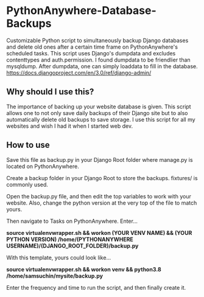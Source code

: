 # PythonAnywhere-Database-Backups
Customizable Python script to simultaneously backup Django databases and delete old ones after a certain time frame on PythonAnywhere's scheduled tasks. This script uses Django's dumpdata and excludes contenttypes and auth.permission. I found dumpdata to be friendlier than mysqldump. After dumpdata, one can simply loaddata to fill in the database.
https://docs.djangoproject.com/en/3.0/ref/django-admin/


## Why should I use this?

The importance of backing up your website database is given. This script allows one to not only save daily backups of their Django site but to also automatically delete old backups to save storage. I use this script for all my websites and wish I had it when I started web dev.

## How to use

Save this file as backup.py in your Django Root folder where manage.py is located on PythonAnywhere.

Create a backup folder in your Django Root to store the backups. fixtures/ is commonly used.

Open the backup.py file, and then edit the top variables to work with your website. Also, change the python version at the very top of the file to match yours.

Then navigate to Tasks on PythonAnywhere. Enter...<br/>

**source virtualenvwrapper.sh && workon (YOUR VENV NAME) && (YOUR PYTHON VERSION) /home/(PYTHONANYWHERE USERNAME)/(DJANGO_ROOT_FOLDER)/backup.py**

With this template, yours could look like...<br/>

**source virtualenvwrapper.sh && workon venv && python3.8 /home/samsuchin/mysite/backup.py**

Enter the frequency and time to run the script, and then finally create it.
